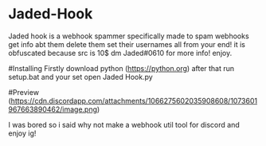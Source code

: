# Jaded-Hook
Jaded hook is a webhook spammer specifically made to spam webhooks get info abt them delete them set their usernames all from your end! it is obfuscated because src is 10$ dm Jaded#0610 for more info! enjoy.

#Installing
Firstly download python (https://python.org) after that run setup.bat and your set open Jaded Hook.py

#Preview
(https://cdn.discordapp.com/attachments/1066275602035908608/1073601967663890462/image.png)

I was bored so i said why not make a webhook util tool for discord and enjoy ig!

